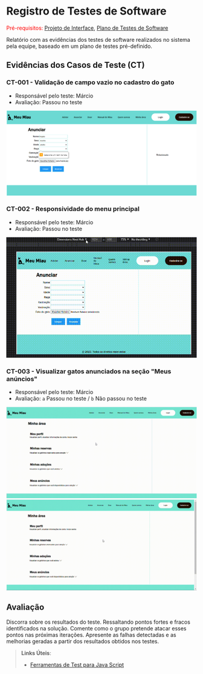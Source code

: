 # Registro de Testes de Software

<span style="color:red">Pré-requisitos: <a href="3-Projeto de Interface.md"> Projeto de Interface</a></span>, <a href="8-Plano de Testes de Software.md"> Plano de Testes de Software</a>

Relatório com as evidências dos testes de software realizados no sistema pela equipe, baseado em um plano de testes pré-definido.

## Evidências dos Casos de Teste (CT)

### CT-001 - Validação de campo vazio no cadastro do gato

- Responsável pelo teste: Márcio
- Avaliação: Passou no teste

![CT-001](img/CT001.png)

### CT-002 - Responsividade do menu principal

- Responsável pelo teste: Márcio
- Avaliação: Passou no teste

![CT-002](img/CT002.gif)

### CT-003 - Visualizar gatos anunciados na seção "Meus anúncios"

- Responsável pelo teste: Márcio
- Avaliação: `a` Passou no teste / `b` Não passou no teste

![CT-003a](img/CT003a.gif)
![CT-003b](img/CT003b.gif)

## Avaliação

Discorra sobre os resultados do teste. Ressaltando pontos fortes e fracos identificados na solução. Comente como o grupo pretende atacar esses pontos nas próximas iterações. Apresente as falhas detectadas e as melhorias geradas a partir dos resultados obtidos nos testes.

> **Links Úteis**:
> - [Ferramentas de Test para Java Script](https://geekflare.com/javascript-unit-testing/)

